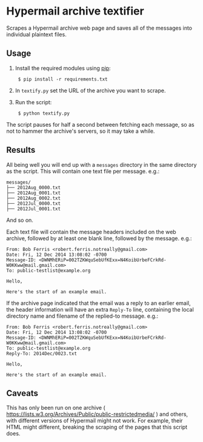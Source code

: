 # Hypermail archive textifier

Scrapes a Hypermail archive web page and saves all of the messages into individual plaintext files.


## Usage

1. Install the required modules using [pip](https://pip.pypa.io/en/stable/):

        $ pip install -r requirements.txt

2. In `textify.py` set the URL of the archive you want to scrape.

3. Run the script:

        $ python textify.py

The script pauses for half a second between fetching each message, so as not to hammer the archive's servers, so it may take a while.


## Results

All being well you will end up with a `messages` directory in the same directory as the script. This will contain one text file per message. e.g.:

    messages/
    ├── 2012Aug_0000.txt
    ├── 2012Aug_0001.txt
    ├── 2012Aug_0002.txt
    ├── 2012Jul_0000.txt
    ├── 2012Jul_0001.txt

And so on.

Each text file will contain the message headers included on the web archive, followed by at least one blank line, followed by the message. e.g.:

	From: Bob Ferris <robert.ferris.notreally@gmail.com>
	Date: Fri, 12 Dec 2014 13:08:02 -0700
	Message-ID: <DWNMhERiP=002TZKWquSebUfKExx=N4KoibUrbeFCrkRd-W0KKww@mail.gmail.com>
	To: public-testlist@example.org

	Hello,

	Here's the start of an example email.

If the archive page indicated that the email was a reply to an earlier email, the header information will have an extra `Reply-To` line, containing the local directory name and filename of the replied-to message. e.g.:

	From: Bob Ferris <robert.ferris.notreally@gmail.com>
	Date: Fri, 12 Dec 2014 13:08:02 -0700
	Message-ID: <DWNMhERiP=002TZKWquSebUfKExx=N4KoibUrbeFCrkRd-W0KKww@mail.gmail.com>
	To: public-testlist@example.org
	Reply-To: 2014Dec/0023.txt

	Hello,

	Here's the start of an example email.


## Caveats

This has only been run on one archive ( https://lists.w3.org/Archives/Public/public-restrictedmedia/ ) and others, with different versions of Hypermail might not work. For example, their HTML might different, breaking the scraping of the pages that this script does.

